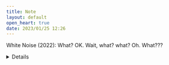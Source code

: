 ```yaml
---
title: Note
layout: default
open_heart: true
date: 2023/01/25 12:26
---
```


White Noise (2022): What? OK. Wait, what? what? Oh. What???

<details>"I'm tentatively scheduled to die."</details>
